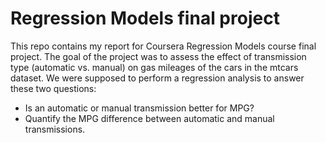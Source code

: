 # Regression Models final project

This repo contains my report for Coursera Regression Models course final project. The goal of the project was to assess the effect of transmission type (automatic vs. manual) on gas mileages of the cars in the mtcars dataset. We were supposed to perform a regression analysis to answer these two questions:

- Is an automatic or manual transmission better for MPG?
- Quantify the MPG difference between automatic and manual transmissions.